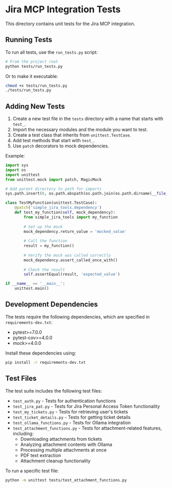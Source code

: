 # Jira MCP Integration Tests

This directory contains unit tests for the Jira MCP integration.

## Running Tests

To run all tests, use the `run_tests.py` script:

```bash
# From the project root
python tests/run_tests.py
```

Or to make it executable:

```bash
chmod +x tests/run_tests.py
./tests/run_tests.py
```

## Adding New Tests

1. Create a new test file in the `tests` directory with a name that starts with `test_`.
2. Import the necessary modules and the module you want to test.
3. Create a test class that inherits from `unittest.TestCase`.
4. Add test methods that start with `test_`.
5. Use `patch` decorators to mock dependencies.

Example:

```python
import sys
import os
import unittest
from unittest.mock import patch, MagicMock

# Add parent directory to path for imports
sys.path.insert(0, os.path.abspath(os.path.join(os.path.dirname(__file__), '..')))

class TestMyFunction(unittest.TestCase):
    @patch('simple_jira_tools.dependency')
    def test_my_function(self, mock_dependency):
        from simple_jira_tools import my_function
        
        # Set up the mock
        mock_dependency.return_value = 'mocked_value'
        
        # Call the function
        result = my_function()
        
        # Verify the mock was called correctly
        mock_dependency.assert_called_once_with()
        
        # Check the result
        self.assertEqual(result, 'expected_value')

if __name__ == '__main__':
    unittest.main()
```

## Development Dependencies

The tests require the following dependencies, which are specified in `requirements-dev.txt`:

- pytest>=7.0.0
- pytest-cov>=4.0.0
- mock>=4.0.0

Install these dependencies using:

```bash
pip install -r requirements-dev.txt
```

## Test Files

The test suite includes the following test files:

- `test_auth.py` - Tests for authentication functions
- `test_jira_pat.py` - Tests for Jira Personal Access Token functionality
- `test_my_tickets.py` - Tests for retrieving user's tickets
- `test_ticket_details.py` - Tests for getting ticket details
- `test_ollama_functions.py` - Tests for Ollama integration
- `test_attachment_functions.py` - Tests for attachment-related features, including:
  - Downloading attachments from tickets
  - Analyzing attachment contents with Ollama
  - Processing multiple attachments at once
  - PDF text extraction
  - Attachment cleanup functionality

To run a specific test file:

```bash
python -m unittest tests/test_attachment_functions.py
``` 